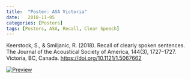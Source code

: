 ```yaml
---
title:  "Poster: ASA Victoria"
date:   2018-11-05
categories: [Posters]
tags: [Posters, ASA, Recall, Clear Speech]
---
```


Keerstock, S., & Smiljanic, R. (2018). Recall of clearly spoken sentences. The Journal of the Acoustical Society of America, 144(3), 1727–1727. Victoria, BC, Canada. https://doi.org/10.1121/1.5067662

  <a href="https://skrstck.github.io/files/1pSCb51.pdf"> <img alt="Preview" src="https://skrstck.github.io/files/1pSCb51-thumb.png"> 

